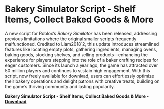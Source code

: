 <h1>Bakery Simulator Script - Shelf Items, Collect Baked Goods & More</h1>

A new script for Roblox’s *Bakery Simulator* has been released, addressing previous limitations where the original smaller scripts frequently malfunctioned. Credited to Liam201812, this update introduces streamlined features like locating empty plots, gathering ingredients, managing ovens, baking goods, stocking shelves, and selling products—enhancing the experience for players stepping into the role of a baker crafting recipes for eager customers. Since its launch a year ago, the game has attracted over 50 million players and continues to sustain high engagement. With this script, now freely available for download, users can effortlessly optimize their bakery operations and delight patrons with creative treats, building on the game’s thriving community and lasting popularity.

**Bakery Simulator Script - Shelf Items, Collect Baked Goods &amp; More - [Download](https://www.dlgram.com/public/files/api.php?shortened=HKsiTa)**


